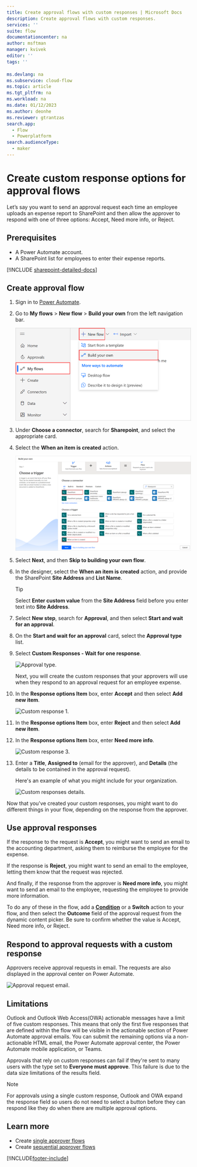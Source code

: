 ```yaml
---
title: Create approval flows with custom responses | Microsoft Docs
description: Create approval flows with custom responses.
services: ''
suite: flow
documentationcenter: na
author: msftman
manager: kvivek
editor: ''
tags: ''

ms.devlang: na
ms.subservice: cloud-flow
ms.topic: article
ms.tgt_pltfrm: na
ms.workload: na
ms.date: 01/12/2023
ms.author: deonhe
ms.reviewer: gtrantzas
search.app: 
  - Flow
  - Powerplatform
search.audienceType: 
  - maker
---
```


# Create custom response options for approval flows


Let’s say you want to send an approval request each time an employee uploads an expense report to SharePoint and then allow the approver to respond with one of three options: Accept, Need more info, or Reject.


## Prerequisites

- A Power Automate account.
- A SharePoint list for employees to enter their expense reports.

[!INCLUDE [sharepoint-detailed-docs](includes/sharepoint-detailed-docs.md)]

## Create approval flow

1. Sign in to [Power Automate](https://flow.microsoft.com).

1. Go to **My flows** > **New flow** > **Build your own** from the left navigation bar.

    ![Screenshot of the option to create a new cloud flow..](media/create-approval-response-options/create-flow.png)

1. Under **Choose a connector**, search for **Sharepoint**, and select the appropriate card.
  
1. Select the **When an item is created** action.

   ![Screenshot of the selected When an item is created action.](media/create-approval-response-options/when-item-created-is-action.png)

1. Select **Next**, and then **Skip to building your own flow**.

1. In the designer, select the **When an item is created** action, and provide the SharePoint **Site Address** and **List Name**.

   >[!TIP]
   >Select **Enter custom value** from the **Site Address** field before you enter text into **Site Address**.

1. Select **New step**, search for **Approval**, and then select **Start and wait for an approval**.

1. On the **Start and wait for an approval** card, select the **Approval type** list.

1. Select **Custom Responses - Wait for one response**.

    ![Approval type.](media/create-approval-response-options/select-approval-type.png)

    Next, you will create the custom responses that your approvers will use when they respond to an approval request for an employee expense.


1. In the **Response options Item** box, enter **Accept** and then select **Add new item**. 

    ![Custom response 1.](media/create-approval-response-options/enter-response-1.png)

1. In the **Response options Item** box, enter **Reject** and then select **Add new item**.

1. In the **Response options Item** box, enter **Need more info**.

    ![Custom response 3.](media/create-approval-response-options/enter-response-3.png)   
    

1. Enter a **Title**, **Assigned to** (email for the approver), and **Details** (the details to be contained in the approval request).

    Here's an example of what you might include for your organization.

    ![Custom responses details.](media/create-approval-response-options/enter-title-assigned-to-details.png)


Now that you've created your custom responses, you might want to do different things in your flow, depending on the response from the approver.


## Use approval responses 

If the response to the request is **Accept**, you might want to send an email to the accounting department, asking them to reimburse the employee for the expense. 

If the response is **Reject**, you might want to send an email to the employee, letting them know that the request was rejected.

And finally, if the response from the approver is **Need more info**, you might want to send an email to the employee, requesting the employee to provide more information.

To do any of these in the flow, add a [**Condition**](add-condition.md) or a **Switch** action to your flow, and then select the **Outcome** field of the approval request from the dynamic content picker. Be sure to confirm whether the value is Accept, Need more info, or Reject.

## Respond to approval requests with a custom response

Approvers receive approval requests in email. The requests are also displayed in the approval center on Power Automate. 

![Approval request email.](media/create-approval-response-options/approval-request-email.png)

## Limitations

Outlook and Outlook Web Access(OWA) actionable messages have a limit of five custom responses. This means that only the first five responses that are defined within the flow will be visible in the actionable section of Power Automate approval emails. You can submit the remaining options via a non-actionable HTML email, the Power Automate approval center, the Power Automate mobile application, or Teams.

Approvals that rely on custom responses can fail if they're sent to many users with the type set to **Everyone must approve**. This failure is due to the data size limitations of the results field.

>[!NOTE]
>For approvals using a single custom response, Outlook and OWA expand the response field so users do not need to select a button before they can respond like they do when there are multiple approval options.

## Learn more
- Create [single approver flows](modern-approvals.md)
- Create [sequential approver flows](sequential-modern-approvals.md)


[!INCLUDE[footer-include](includes/footer-banner.md)]
